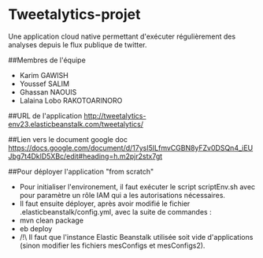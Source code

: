 # Tweetalytics-projet
Une application cloud native permettant d'exécuter régulièrement des analyses depuis le flux publique de twitter.

##Membres de l'équipe
- Karim GAWISH
- Youssef SALIM
- Ghassan NAOUIS
- Lalaina Lobo RAKOTOARINORO

##URL de l'application
http://tweetalytics-env23.elasticbeanstalk.com/tweetalytics/

##Lien vers le document google doc
https://docs.google.com/document/d/17ysI5ILfmvCGBN8yFZv0DSQn4_iEUJbg7t4DklD5XBc/edit#heading=h.m2pjr2stx7gt

##Pour déployer l'application "from scratch"
- Pour initialiser l'environement, il faut exécuter le script scriptEnv.sh avec pour paramètre un rôle IAM qui a les autorisations nécessaires.
- Il faut ensuite déployer, après avoir modifié le fichier .elasticbeanstalk/config.yml, avec la suite de commandes :
- mvn clean package
- eb deploy
- /!\ Il faut que l'instance Elastic Beanstalk utilisée soit vide d'applications (sinon modifier les fichiers mesConfigs et mesConfigs2).



